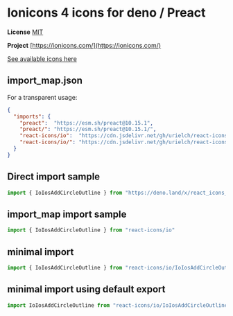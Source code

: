 # Ionicons 4 icons for deno / Preact

**License** [MIT](https://github.com/ionic-team/ionicons/blob/master/LICENSE)

**Project** [https://ionicons.com/](https://ionicons.com/)

[See available icons here](https://react-icons.github.io/react-icons/icons?name=io)

## import_map.json

For a transparent usage:

```json
{
  "imports": {
    "preact":  "https://esm.sh/preact@10.15.1",
    "preact/": "https://esm.sh/preact@10.15.1/",
    "react-icons/io":  "https://cdn.jsdelivr.net/gh/urielch/react-icons-io@1.0.1/mod.ts",
    "react-icons/io/": "https://cdn.jsdelivr.net/gh/urielch/react-icons-io/ico/",
  }
}
```

## Direct import sample

```ts
import { IoIosAddCircleOutline } from "https://deno.land/x/react_icons_io@1.0.1/mod.ts"
```

## import_map import sample

```ts
import { IoIosAddCircleOutline } from "react-icons/io"
```

## minimal import

```ts
import { IoIosAddCircleOutline } from "react-icons/io/IoIosAddCircleOutline.ts"
```

## minimal import using default export

```ts
import IoIosAddCircleOutline from "react-icons/io/IoIosAddCircleOutline.ts"
```

